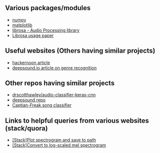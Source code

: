 ## Various packages/modules
- [numpy](http://www.datadependence.com/2016/05/scientific-python-numpy/)
- [matplotlib](http://www.datadependence.com/2016/04/scientific-python-matplotlib/)
- [librosa - Audio Processing library](https://librosa.github.io/librosa/feature.html)
- [Librosa usage paper](http://conference.scipy.org/proceedings/scipy2015/pdfs/brian_mcfee.pdf)

## Useful websites (Others having similar projects)
- [hackernoon article](https://hackernoon.com/finding-the-genre-of-a-song-with-deep-learning-da8f59a61194)
- [deepsound.io article on genre recognition](http://deepsound.io/music_genre_recognition.html)

## Other repos having similar projects
- [drscotthawley/audio-classifier-keras-cnn](https://github.com/drscotthawley/audio-classifier-keras-cnn)
- [deepsound repo](https://github.com/deepsound-project/genre-recognition)
- [Captian-Freak song classifier](https://github.com/CaptainFreak/Neural-SongClassifier)

## Links to helpful queries from various websites (stack/quora)
- [[Stack]Plot spectrogram and save to path](https://stackoverflow.com/questions/46031397/using-librosa-to-plot-a-mel-spectrogram)
- [[Stack]Convert to log-scaled mel spectrogram](https://stackoverflow.com/questions/48692687/how-to-convert-a-mel-spectrogram-to-log-scaled-mel-spectrogram)
